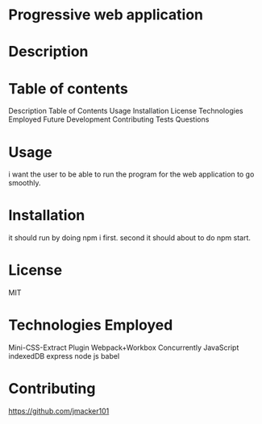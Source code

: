 # Progressive web application

# Description 

# Table of contents
Description
Table of Contents
Usage
Installation
License
Technologies Employed
Future Development
Contributing
Tests
Questions


# Usage

i want the user to be able to run the program for the web application to go smoothly.

# Installation
it should run by doing npm i first.
second it should  about to do npm start.

# License
 MIT 

# Technologies Employed
Mini-CSS-Extract Plugin
Webpack+Workbox
Concurrently
JavaScript
indexedDB
express
node js
babel

# Contributing
 https://github.com/jmacker101
